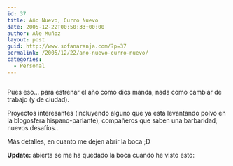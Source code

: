 ```yaml
---
id: 37
title: Año Nuevo, Curro Nuevo
date: 2005-12-22T00:50:33+00:00
author: Ale Muñoz
layout: post
guid: http://www.sofanaranja.com/?p=37
permalink: /2005/12/22/ano-nuevo-curro-nuevo/
categories:
  - Personal
---
```

<img src='/wp-content/new_job.jpg' alt='' />

Pues eso... para estrenar el año como dios manda, nada como cambiar de trabajo (y de ciudad).

Proyectos interesantes (incluyendo alguno que ya está levantando polvo en la blogosfera hispano-parlante), compañeros que saben una barbaridad, nuevos desafíos...

Más detalles, en cuanto me dejen abrir la boca ;D

**Update:** abierta se me ha quedado la boca cuando he visto esto:

<img src='/wp-content/svq_vs_bcn.png' alt='' />